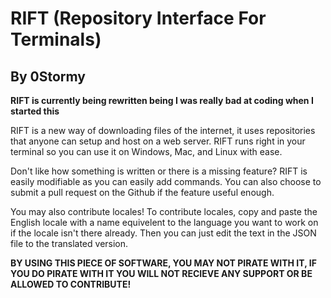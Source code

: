 # RIFT (Repository Interface For Terminals)
## By 0Stormy

**RIFT is currently being rewritten being I was really bad at coding when I started this**

RIFT is a new way of downloading files of the internet, it uses repositories that anyone can setup and host on a web server. RIFT runs right in your terminal so you can use it on Windows, Mac, and Linux with ease.

Don't like how something is written or there is a missing feature? RIFT is easily modifiable as you can easily add commands. You can also choose to submit a pull request on the Github if the feature useful enough.

You may also contribute locales! To contribute locales, copy and paste the English locale with a name equivelent to the language you want to work on if the locale isn't there already. Then you can just edit the text in the JSON file to the translated version.

**BY USING THIS PIECE OF SOFTWARE, YOU MAY NOT PIRATE WITH IT, IF YOU DO PIRATE WITH IT YOU WILL NOT RECIEVE ANY SUPPORT OR BE ALLOWED TO CONTRIBUTE!**

